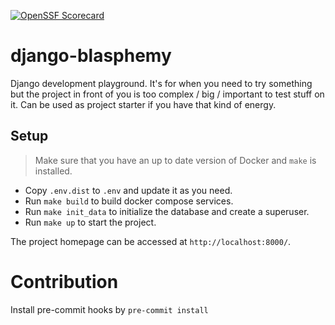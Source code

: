 [![OpenSSF Scorecard](https://api.scorecard.dev/projects/github.com/ulgens/django-blasphemy/badge)](https://scorecard.dev/viewer/?uri=github.com/ulgens/django-blasphemy)

# django-blasphemy

Django development playground. It's for when you need to try something but the project in front of you is too complex / big / important to test stuff on it. Can be used as project starter if you have that kind of energy.

## Setup
> Make sure that you have an up to date version of Docker and `make` is installed.

* Copy `.env.dist` to `.env` and update it as you need.
* Run `make build` to build docker compose services.
* Run `make init_data` to initialize the database and create a superuser.
* Run `make up` to start the project.

The project homepage can be accessed at `http://localhost:8000/`.

# Contribution

Install pre-commit hooks by `pre-commit install`
